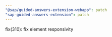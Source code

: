 ```yaml
---
"@sap/guided-answers-extension-webapp": patch
"sap-guided-answers-extension": patch
---
```


fix(310): fix element responsivity
